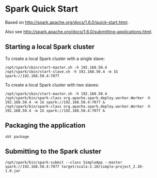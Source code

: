 # Spark Quick Start

Based on <http://spark.apache.org/docs/1.6.0/quick-start.html>.

Also see <http://spark.apache.org/docs/1.6.0/submitting-applications.html>.

## Starting a local Spark cluster

To create a local Spark cluster with a single slave:

```
/opt/spark/sbin/start-master.sh -h 192.168.50.4
/opt/spark/sbin/start-slave.sh -h 192.168.50.4 -m 1G spark://192.168.50.4:7077
```

To create a local Spark cluster with two slaves:

```
/opt/spark/sbin/start-master.sh -h 192.168.50.4
/opt/spark/bin/spark-class org.apache.spark.deploy.worker.Worker -h 192.168.50.4 -m 1G spark://192.168.50.4:7077 &
/opt/spark/bin/spark-class org.apache.spark.deploy.worker.Worker -h 192.168.50.4 -m 1G spark://192.168.50.4:7077 &
```

## Packaging the application

```
sbt package
```

## Submitting to the Spark cluster

```
/opt/spark/bin/spark-submit --class SimpleApp --master spark://192.168.50.4:7077 target/scala-2.10/simple-project_2.10-1.0.jar
```
